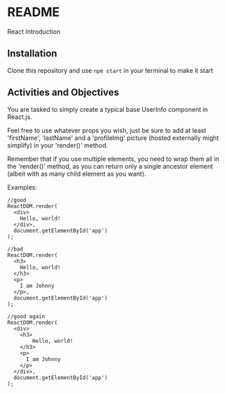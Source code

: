 # README #

React Introduction

## Installation

Clone this repository and use `npm start` in your terminal to make it start

## Activities and Objectives

You are tasked to simply create a typical base UserInfo component in React.js.

Feel free to use whatever props you wish, just be sure to add at least 'firstName', 'lastName' and a 'profileImg' picture (hosted externally might simplify) in your 'render()' method.

Remember that if you use multiple elements, you need to wrap them all in the 'render()' method, as you can return only a single ancestor element (albeit with as many child element as you want).

Examples:

```
//good
ReactDOM.render(
  <div>
    Hello, world!
  </div>,
  document.getElementById('app')
);
```

```
//bad
ReactDOM.render(
  <h3>
    Hello, world!
  </h3>
  <p>
    I am Johnny
  </p>,
  document.getElementById('app')
);
```

```
//good again
ReactDOM.render(
  <div>
    <h3>
        Hello, world!
    </h3>
    <p>
      I am Johnny
    </p>
  </div>,
  document.getElementById('app')
);
```
